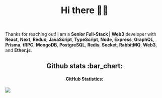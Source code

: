 <h1 align="center">
  Hi there 👋🏻
</h1>

<!-- <div align="center">
  <a href="https://www.linkedin.com/in/maznichenko-anatolii-51a0911b3/">
    <img src="https://img.shields.io/badge/linkedin-0A66C2?style=for-the-badge&logo=linkedin">
  </a>
  <a href="mailto:mazanatolii9300@gmail.com">
    <img src="https://img.shields.io/badge/email-EA4335?style=for-the-badge&logo=gmail&logoColor=fff">
  </a>
  <a href="https://drive.google.com/file/d/1deog9ERhS-KcUDoUNILY_PGDcyyY3d3Q/view?usp=sharing">
    <img src="https://img.shields.io/badge/resume-blue?style=for-the-badge&logo=readthedocs&logoColor=fff">
  </a>
</div> -->

<br>

Thanks for reaching out! I am a **Senior Full-Stack | Web3** developer with **React**, **Next**, **Redux**, **JavaScript**, **TypeScript**, **Node**, **Express**, **GraphQL**, **Prisma**, **tRPC**, **MongoDB**, **PostgreSQL**, **Redis**, **Socket**, **RabbitMQ**, **Web3**, and **Ether.js**.

<h2 align="center">Github stats :bar_chart:</h2>

<h4 align="center">GitHub Statistics:</h4>

<img src="https://github-profile-trophy.vercel.app/?username=fullDev9233&theme=juicyfresh&no-bg=true" />
